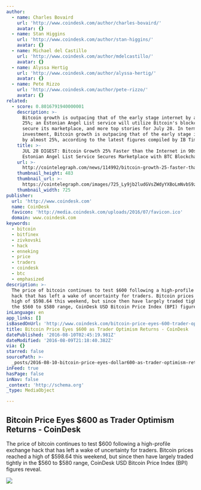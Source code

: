 ```yaml
---
author:
  - name: Charles Bovaird
    url: 'http://www.coindesk.com/author/charles-bovaird/'
    avatar: {}
  - name: Stan Higgins
    url: 'http://www.coindesk.com/author/stan-higgins/'
    avatar: {}
  - name: Michael del Castillo
    url: 'http://www.coindesk.com/author/mdelcastillo/'
    avatar: {}
  - name: Alyssa Hertig
    url: 'http://www.coindesk.com/author/alyssa-hertig/'
    avatar: {}
  - name: Pete Rizzo
    url: 'http://www.coindesk.com/author/pete-rizzo/'
    avatar: {}
related:
  - score: 0.8016791940000001
    description: >-
      Bitcoin growth is outpacing that of the early stage internet by almost
      25%; an Estonian Angel List service will utilize Bitcoin's blockchain to
      secure its marketplace, and more top stories for July 28. In terms of
      investment, Bitcoin growth is outpacing that of the early stage internet
      by almost 25%, according to the latest figures compiled by IB Times UK.
    title: >-
      JUL 28 DIGEST: Bitcoin Growth 25% Faster than the Internet in 90s;
      Estonian Angel List Service Secures Marketplace with BTC Blockchain
    url: >-
      http://cointelegraph.com/news/114992/bitcoin-growth-25-faster-than-the-internet-in-90s-estonian-angel-list-service-secures-marketplace-with-btc-blockchain
    thumbnail_height: 483
    thumbnail_url: >-
      https://cointelegraph.com/images/725_Ly9jb2ludGVsZWdyYXBoLmNvbS9zdG9yYWdlL3VwbG9hZHMvdmlldy85OTE5MjU5NTUxNmEyZDIxZWMxOTZiZWQzNjI2MjQ0NS5wbmc=.jpg
    thumbnail_width: 725
publisher:
  url: 'http://www.coindesk.com'
  name: CoinDesk
  favicon: 'http://media.coindesk.com/uploads/2016/07/favicon.ico'
  domain: www.coindesk.com
keywords:
  - bitcoin
  - bitfinex
  - zivkovski
  - hack
  - enneking
  - price
  - traders
  - coindesk
  - btc
  - emphasized
description: >-
  The price of bitcoin continues to test $600 following a high-profile exchange
  hack that has left a wake of uncertainty for traders. Bitcoin prices reached a
  high of $598.64 this weekend, but since then have largely traded tightly in
  the $560 to $580 range, CoinDesk USD Bitcoin Price Index (BPI) figures reveal.
inLanguage: en
app_links: []
isBasedOnUrl: 'http://www.coindesk.com/bitcoin-price-eyes-600-trader-optimism-returns/'
title: Bitcoin Price Eyes $600 as Trader Optimism Returns - CoinDesk
datePublished: '2016-08-10T02:45:19.981Z'
dateModified: '2016-08-09T21:18:40.382Z'
via: {}
starred: false
sourcePath: >-
  _posts/2016-08-10-bitcoin-price-eyes-dollar600-as-trader-optimism-returns-coindes.md
inFeed: true
hasPage: false
inNav: false
_context: 'http://schema.org'
_type: MediaObject

---
```

<article style=""><h1>Bitcoin Price Eyes $600 as Trader Optimism Returns - CoinDesk</h1><p>The price of bitcoin continues to test $600 following a high-profile exchange hack that has left a wake of uncertainty for traders. Bitcoin prices reached a high of $598.64 this weekend, but since then have largely traded tightly in the $560 to $580 range, CoinDesk USD Bitcoin Price Index (BPI) figures reveal.</p><img src="https://media.coindesk.com/uploads/2016/08/dollar-markets-hook-e1470776362434.jpg" /></article>